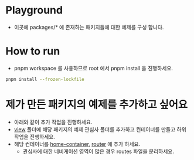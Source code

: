 # Playground

- 이곳에 packages/\* 에 존재하는 패키지들에 대한 예제를 구성 합니다.

# How to run

- pnpm workspace 를 사용하므로 root 에서 pnpm install 을 진행하세요.

```bash
pnpm install --frozen-lockfile
```

# 제가 만든 패키지의 예제를 추가하고 싶어요

- 아래와 같이 추가 작업을 진행하세요.
- [view](./src/component/view) 폴더에 해당 패키지의 예제 관심사 폴더를 추가하고 컨테이너를 만들고 하위 작업을 진행하세요.
- 해당 컨테이너를 [home-container](<./src/component/view/(etc)/_home-container.tsx>), [router](./src/script/route/router.tsx) 에 추가 하세요.
  - 관심사에 대한 네비게이션 영역이 많은 경우 routes 파일을 분리하세요.
